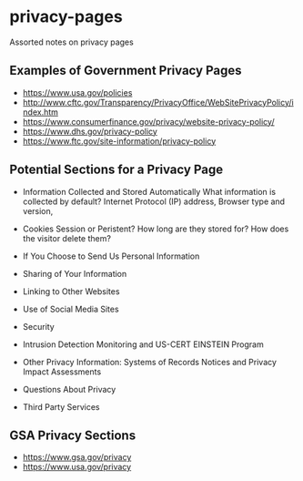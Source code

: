 # privacy-pages
Assorted notes on privacy pages



## Examples of Government Privacy Pages
* https://www.usa.gov/policies
* http://www.cftc.gov/Transparency/PrivacyOffice/WebSitePrivacyPolicy/index.htm
* https://www.consumerfinance.gov/privacy/website-privacy-policy/
* https://www.dhs.gov/privacy-policy
* https://www.ftc.gov/site-information/privacy-policy



## Potential Sections for a Privacy Page
* Information Collected and Stored Automatically
What information is collected by default?  Internet Protocol (IP) address, Browser type and version,  

* Cookies
Session or Peristent? How long are they stored for? How does the visitor delete them?

* If You Choose to Send Us Personal Information
* Sharing of Your Information
* Linking to Other Websites
* Use of Social Media Sites
* Security
* Intrusion Detection Monitoring and US-CERT EINSTEIN Program
* Other Privacy Information: Systems of Records Notices and Privacy Impact Assessments
* Questions About Privacy
* Third Party Services 


## GSA Privacy Sections


* https://www.gsa.gov/privacy
* https://www.usa.gov/privacy


